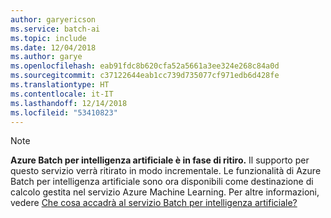 ```yaml
---
author: garyericson
ms.service: batch-ai
ms.topic: include
ms.date: 12/04/2018
ms.author: garye
ms.openlocfilehash: eab91fdc8b620cfa52a5661a3ee324e268c84a0d
ms.sourcegitcommit: c37122644eab1cc739d735077cf971edb6d428fe
ms.translationtype: HT
ms.contentlocale: it-IT
ms.lasthandoff: 12/14/2018
ms.locfileid: "53410823"
---
```

>[!Note]
>**Azure Batch per intelligenza artificiale è in fase di ritiro.** Il supporto per questo servizio verrà ritirato in modo incrementale. Le funzionalità di Azure Batch per intelligenza artificiale sono ora disponibili come destinazione di calcolo gestita nel servizio Azure Machine Learning. Per altre informazioni, vedere [Che cosa accadrà al servizio Batch per intelligenza artificiale?](../articles/batch-ai/overview-what-happened-batch-ai.md)
